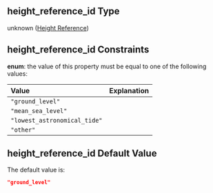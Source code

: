 ## height_reference_id Type

unknown ([Height Reference](iea43\_wra_data_model-definitions-height-reference.md))

## height_reference_id Constraints

**enum**: the value of this property must be equal to one of the following values:

| Value                        | Explanation |
| :--------------------------- | :---------- |
| `"ground_level"`             |             |
| `"mean_sea_level"`           |             |
| `"lowest_astronomical_tide"` |             |
| `"other"`                    |             |

## height_reference_id Default Value

The default value is:

```json
"ground_level"
```
